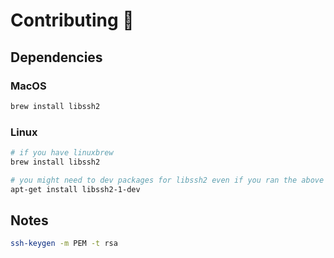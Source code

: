# Contributing 🤝

## Dependencies

### MacOS

```bash
brew install libssh2
```

### Linux

```bash
# if you have linuxbrew
brew install libssh2
```

```bash
# you might need to dev packages for libssh2 even if you ran the above command for libssh2
apt-get install libssh2-1-dev
```

## Notes

```bash
ssh-keygen -m PEM -t rsa
```

